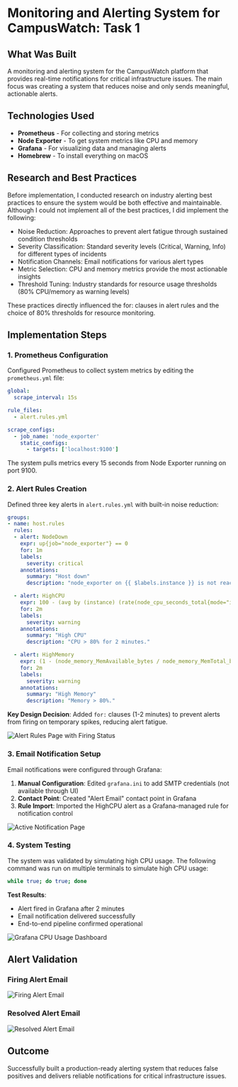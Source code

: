 # Monitoring and Alerting System for CampusWatch: Task 1

## What Was Built

A monitoring and alerting system for the CampusWatch platform that provides real-time notifications for critical infrastructure issues. The main focus was creating a system that reduces noise and only sends meaningful, actionable alerts.

## Technologies Used

- **Prometheus** - For collecting and storing metrics
- **Node Exporter** - To get system metrics like CPU and memory
- **Grafana** - For visualizing data and managing alerts
- **Homebrew** - To install everything on macOS


## Research and Best Practices

Before implementation, I conducted research on industry alerting best practices to ensure the system would be both effective and maintainable. Although I could not implement all of the best practices, I did implement the following:

- Noise Reduction: Approaches to prevent alert fatigue through sustained condition thresholds
- Severity Classification: Standard severity levels (Critical, Warning, Info) for different types of incidents
- Notification Channels: Email notifications for various alert types
- Metric Selection: CPU and memory metrics provide the most actionable insights
- Threshold Tuning: Industry standards for resource usage thresholds (80% CPU/memory as warning levels)

These practices directly influenced the for: clauses in alert rules and the choice of 80% thresholds for resource monitoring.


## Implementation Steps

### 1. Prometheus Configuration

Configured Prometheus to collect system metrics by editing the `prometheus.yml` file:

```yaml
global:
  scrape_interval: 15s

rule_files:
  - alert.rules.yml

scrape_configs:
  - job_name: 'node_exporter'
    static_configs:
      - targets: ['localhost:9100']
```

The system pulls metrics every 15 seconds from Node Exporter running on port 9100.

### 2. Alert Rules Creation

Defined three key alerts in `alert.rules.yml` with built-in noise reduction:

```yaml
groups:
- name: host.rules
  rules:
  - alert: NodeDown
    expr: up{job="node_exporter"} == 0
    for: 1m
    labels:
      severity: critical
    annotations:
      summary: "Host down"
      description: "node_exporter on {{ $labels.instance }} is not reachable."

  - alert: HighCPU
    expr: 100 - (avg by (instance) (rate(node_cpu_seconds_total{mode="idle"}[5m])) * 100) > 80
    for: 2m
    labels:
      severity: warning
    annotations:
      summary: "High CPU"
      description: "CPU > 80% for 2 minutes."

  - alert: HighMemory
    expr: (1 - (node_memory_MemAvailable_bytes / node_memory_MemTotal_bytes)) * 100 > 80
    for: 2m
    labels:
      severity: warning
    annotations:
      summary: "High Memory"
      description: "Memory > 80%."
```

**Key Design Decision**: Added `for:` clauses (1-2 minutes) to prevent alerts from firing on temporary spikes, reducing alert fatigue.

![Alert Rules Page with Firing Status](screenshots/Alert-rule.png)

### 3. Email Notification Setup

Email notifications were configured through Grafana:

1. **Manual Configuration**: Edited `grafana.ini` to add SMTP credentials (not available through UI)
2. **Contact Point**: Created "Alert Email" contact point in Grafana
3. **Rule Import**: Imported the HighCPU alert as a Grafana-managed rule for notification control

![Active Notification Page](screenshots/Active-notification.png)

### 4. System Testing

The system was validated by simulating high CPU usage. The 
following command was run on multiple terminals to simulate high CPU usage:

```bash
while true; do true; done
```

**Test Results**: 
- Alert fired in Grafana after 2 minutes
- Email notification delivered successfully
- End-to-end pipeline confirmed operational

![Grafana CPU Usage Dashboard](screenshots/dashboard.png)

## Alert Validation

### Firing Alert Email
![Firing Alert Email](screenshots/Firing.png)

### Resolved Alert Email  
![Resolved Alert Email](screenshots/Resolved.png)

## Outcome
Successfully built a production-ready alerting system that reduces false positives and delivers reliable notifications for critical infrastructure issues.